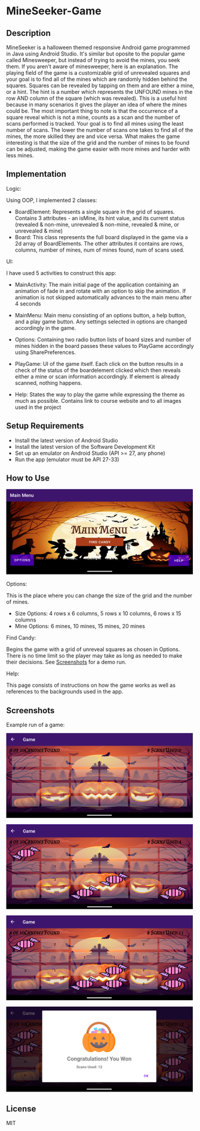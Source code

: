 # MineSeeker-Game

## Description
MineSeeker is a halloween themed responsive Android game programmed in Java using Android Studio. It's similar but oposite to the popular game called Minesweeper, but instead of trying to avoid the mines, you seek them.
If you aren't aware of minesweeper, here is an explanation. The playing field of the game is a customizable grid of unrevealed squares and your goal is to find all of the mines which are randomly hidden behind the squares.
Squares can be revealed by tapping on them and are either a mine, or a hint. The hint is a number which represents the UNFOUND mines in the row AND column of the square (which was revealed).
This is a useful hint because in many scenarios it gives the player an idea of where the mines could be. The most important thing to note is that the occurrence of a square reveal which is not a mine, counts as a scan and the number of scans performed is tracked.
Your goal is to find all mines using the least number of scans. The lower the number of scans one takes to find all of the mines, the more skilled they are and vice versa. What makes the game interesting is that the size of the grid and the number of mines to be found can be adjusted, making the game easier with more mines and harder with less mines.

## Implementation

Logic:

Using OOP, I implemented 2 classes:

- BoardElement: Represents a single square in the grid of squares. Contains 3 attributes - an isMine, its hint value, and its 
current status (revealed & non-mine, unrevealed & non-mine, revealed & mine, or unrevealed & mine)
- Board: This class represents the full board displayed in the game via a 2d array of BoardElements. The other attributes it contains are 
rows, columns, number of mines, num of mines found, num of scans used.

UI:

I have used 5 activities to construct this app:

- MainActivity: The main initial page of the application containing an animation of fade in and rotate with an option to skip the animation. If animation is not skipped
automatically advances to the main menu after 4 seconds

- MainMenu: Main menu consisting of an options button, a help button, and a play game button. Any settings selected in options are changed accordingly in the game.

- Options: Containing two radio button lists of board sizes and number of mines hidden in the board passes these values to PlayGame accordingly using SharePreferences.

- PlayGame: UI of the game itself. Each click on the button results in a check of the status of the boardelement clicked which then reveals either a mine or scan information accordingly. If element is already scanned, nothing happens.

- Help: States the way to play the game while expressing the theme as much as possible. Contains link to course website and to all images used in the project

## Setup Requirements
- Install the latest version of Android Studio
- Install the latest version of the Software Development Kit
- Set up an emulator on Android Studio (API >= 27, any phone)
- Run the app (emulator must be API 27-33)


## How to Use

![Example 1](example-images/menu-page.png)

Options:

This is the place where you can change the size of the grid and the number of mines. 
- Size Options: 4 rows x 6 columns, 5 rows x 10 columns, 6 rows x 15 columns
- Mine Options: 6 mines, 10 mines, 15 mines, 20 mines

Find Candy:

Begins the game with a grid of unreveal squares as chosen in Options.
There is no time limit so the player may take as long as needed to make their decisions. 
See [Screenshots](Screenshots) for a demo run.

Help: 

This page consists of instructions on how the game works as well as references to the backgrounds used in the app.

## Screenshots

Example run of a game:

![Example 2](example-images/game-page-1.png)

![Example 3](example-images/game-page-2.png)

![Example 4](example-images/game-page-3.png)

![Example 5](example-images/game-page-4.png)

## License
MIT
